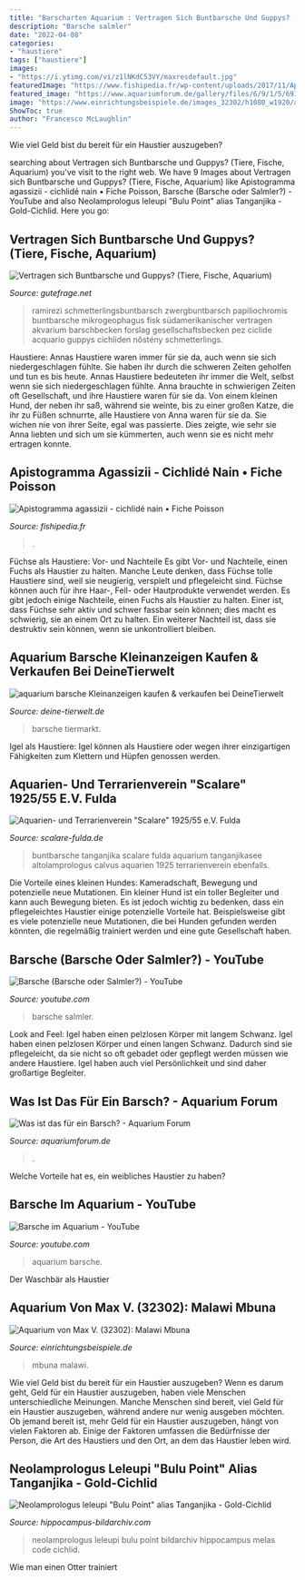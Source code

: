 ```yaml
---
title: "Barscharten Aquarium : Vertragen Sich Buntbarsche Und Guppys? (tiere, Fische, Aquarium)"
description: "Barsche salmler"
date: "2022-04-08"
categories:
- "haustiere"
tags: ["haustiere"]
images:
- "https://i.ytimg.com/vi/z1lNKdC53VY/maxresdefault.jpg"
featuredImage: "https://www.fishipedia.fr/wp-content/uploads/2017/11/Apistogramma-agassizii.jpg"
featured_image: "https://www.aquariumforum.de/gallery/files/6/9/1/5/6915texasbb_1_-med.jpg"
image: "https://www.einrichtungsbeispiele.de/images_32302/h1080_w1920/aquarium-malawi-mbuna__a7b0b4bd244906c2ad2c392da8c0710b.jpg"
ShowToc: true
author: "Francesco McLaughlin"
---
```



Wie viel Geld bist du bereit für ein Haustier auszugeben?

	

		
searching about Vertragen sich Buntbarsche und Guppys? (Tiere, Fische, Aquarium) you've visit to the right web. We have 9 Images about Vertragen sich Buntbarsche und Guppys? (Tiere, Fische, Aquarium) like Apistogramma agassizii - cichlidé nain • Fiche Poisson, Barsche (Barsche oder Salmler?) - YouTube and also Neolamprologus leleupi &quot;Bulu Point&quot; alias Tanganjika - Gold-Cichlid. Here you go:
		
    
## Vertragen Sich Buntbarsche Und Guppys? (Tiere, Fische, Aquarium)

<img loading=lazy src="https://images.gutefrage.net/media/fragen-antworten/bilder/2860691/0_original.jpg?v=1234984498000" onerror="this.onerror=null;this.src='https://tse4.mm.bing.net/th?id=OIP.xgUGiB0X9MbeCqmCGzVWPgHaFb&amp;pid=15.1';" alt="Vertragen sich Buntbarsche und Guppys? (Tiere, Fische, Aquarium)">

_Source: gutefrage.net_

>ramirezi schmetterlingsbuntbarsch zwergbuntbarsch papiliochromis buntbarsche mikrogeophagus fisk südamerikanischer vertragen akvarium barschbecken forslag gesellschaftsbecken pez ciclide acquario guppys cichliden nőstény schmetterlings. 

	

Haustiere: Annas Haustiere waren immer für sie da, auch wenn sie sich niedergeschlagen fühlte. Sie haben ihr durch die schweren Zeiten geholfen und tun es bis heute.
Annas Haustiere bedeuteten ihr immer die Welt, selbst wenn sie sich niedergeschlagen fühlte. Anna brauchte in schwierigen Zeiten oft Gesellschaft, und ihre Haustiere waren für sie da. Von einem kleinen Hund, der neben ihr saß, während sie weinte, bis zu einer großen Katze, die ihr zu Füßen schnurrte, alle Haustiere von Anna waren für sie da. Sie wichen nie von ihrer Seite, egal was passierte. Dies zeigte, wie sehr sie Anna liebten und sich um sie kümmerten, auch wenn sie es nicht mehr ertragen konnte.

    
## Apistogramma Agassizii - Cichlidé Nain • Fiche Poisson

<img loading=lazy src="https://www.fishipedia.fr/wp-content/uploads/2017/11/Apistogramma-agassizii.jpg" onerror="this.onerror=null;this.src='https://tse1.mm.bing.net/th?id=OIP.RiFVFCRKLexcSnPpgySuKwHaE7&amp;pid=15.1';" alt="Apistogramma agassizii - cichlidé nain • Fiche Poisson">

_Source: fishipedia.fr_

>. 

	

Füchse als Haustiere: Vor- und Nachteile
Es gibt Vor- und Nachteile, einen Fuchs als Haustier zu halten. Manche Leute denken, dass Füchse tolle Haustiere sind, weil sie neugierig, verspielt und pflegeleicht sind. Füchse können auch für ihre Haar-, Fell- oder Hautprodukte verwendet werden. Es gibt jedoch einige Nachteile, einen Fuchs als Haustier zu halten. Einer ist, dass Füchse sehr aktiv und schwer fassbar sein können; dies macht es schwierig, sie an einem Ort zu halten. Ein weiterer Nachteil ist, dass sie destruktiv sein können, wenn sie unkontrolliert bleiben.

    
## Aquarium Barsche Kleinanzeigen Kaufen &amp; Verkaufen Bei DeineTierwelt

<img loading=lazy src="https://bild3.qimage.de/barsche-foto-bild-122684543.jpg" onerror="this.onerror=null;this.src='https://tse4.mm.bing.net/th?id=OIP.BWLPuJ78_fFDjauBk16oywHaFj&amp;pid=15.1';" alt="aquarium barsche Kleinanzeigen kaufen &amp; verkaufen bei DeineTierwelt">

_Source: deine-tierwelt.de_

>barsche tiermarkt. 

	

Igel als Haustiere: Igel können als Haustiere oder wegen ihrer einzigartigen Fähigkeiten zum Klettern und Hüpfen genossen werden.

    
## Aquarien- Und Terrarienverein &quot;Scalare&quot; 1925/55 E.V. Fulda

<img loading=lazy src="http://scalare-fulda.de/fotos/altolamprologus_calvus.jpg" onerror="this.onerror=null;this.src='https://tse4.mm.bing.net/th?id=OIP.W5zY2FNtVrwgP4T2S6KiyQHaE6&amp;pid=15.1';" alt="Aquarien- und Terrarienverein &quot;Scalare&quot; 1925/55 e.V. Fulda">

_Source: scalare-fulda.de_

>buntbarsche tanganjika scalare fulda aquarium tanganjikasee altolamprologus calvus aquarien 1925 terrarienverein ebenfalls. 

	

Die Vorteile eines kleinen Hundes: Kameradschaft, Bewegung und potenzielle neue Mutationen.
Ein kleiner Hund ist ein toller Begleiter und kann auch Bewegung bieten. Es ist jedoch wichtig zu bedenken, dass ein pflegeleichtes Haustier einige potenzielle Vorteile hat. Beispielsweise gibt es viele potenzielle neue Mutationen, die bei Hunden gefunden werden könnten, die regelmäßig trainiert werden und eine gute Gesellschaft haben.

    
## Barsche (Barsche Oder Salmler?) - YouTube

<img loading=lazy src="https://i.ytimg.com/vi/z1lNKdC53VY/maxresdefault.jpg" onerror="this.onerror=null;this.src='https://tse1.mm.bing.net/th?id=OIP.UfhpCvQ_Zy4DCR4zQWp_cgHaEK&amp;pid=15.1';" alt="Barsche (Barsche oder Salmler?) - YouTube">

_Source: youtube.com_

>barsche salmler. 

	

Look and Feel: Igel haben einen pelzlosen Körper mit langem Schwanz.
Igel haben einen pelzlosen Körper und einen langen Schwanz. Dadurch sind sie pflegeleicht, da sie nicht so oft gebadet oder gepflegt werden müssen wie andere Haustiere. Igel haben auch viel Persönlichkeit und sind daher großartige Begleiter.

    
## Was Ist Das Für Ein Barsch? - Aquarium Forum

<img loading=lazy src="https://www.aquariumforum.de/gallery/files/6/9/1/5/6915texasbb_1_-med.jpg" onerror="this.onerror=null;this.src='https://tse4.mm.bing.net/th?id=OIP.CPzl5fEOLpggdnqio_c3kwHaFj&amp;pid=15.1';" alt="Was ist das für ein Barsch? - Aquarium Forum">

_Source: aquariumforum.de_

>. 

	

Welche Vorteile hat es, ein weibliches Haustier zu haben?

    
## Barsche Im Aquarium - YouTube

<img loading=lazy src="https://i.ytimg.com/vi/9m5VdiyCPgY/maxresdefault.jpg" onerror="this.onerror=null;this.src='https://tse4.mm.bing.net/th?id=OIP.wf01-U1pIZbdYGyMkbDbCgHaEK&amp;pid=15.1';" alt="Barsche im Aquarium - YouTube">

_Source: youtube.com_

>aquarium barsche. 

	

Der Waschbär als Haustier

    
## Aquarium Von Max V. (32302): Malawi Mbuna

<img loading=lazy src="https://www.einrichtungsbeispiele.de/images_32302/h1080_w1920/aquarium-malawi-mbuna__a7b0b4bd244906c2ad2c392da8c0710b.jpg" onerror="this.onerror=null;this.src='https://tse1.mm.bing.net/th?id=OIP.J-2RBOGwGVcMk6MnNo6y4QHaFj&amp;pid=15.1';" alt="Aquarium von Max V. (32302): Malawi Mbuna">

_Source: einrichtungsbeispiele.de_

>mbuna malawi. 

	

Wie viel Geld bist du bereit für ein Haustier auszugeben?
Wenn es darum geht, Geld für ein Haustier auszugeben, haben viele Menschen unterschiedliche Meinungen. Manche Menschen sind bereit, viel Geld für ein Haustier auszugeben, während andere nur wenig ausgeben möchten. Ob jemand bereit ist, mehr Geld für ein Haustier auszugeben, hängt von vielen Faktoren ab. Einige der Faktoren umfassen die Bedürfnisse der Person, die Art des Haustiers und den Ort, an dem das Haustier leben wird.

    
## Neolamprologus Leleupi &quot;Bulu Point&quot; Alias Tanganjika - Gold-Cichlid

<img loading=lazy src="http://www.hippocampus-bildarchiv.com/images/FSWMY0190_Neolamprologus_leleupiBuluPoint.jpg" onerror="this.onerror=null;this.src='https://tse1.mm.bing.net/th?id=OIP.BwJewdpLWpr6JTd96glWFgAAAA&amp;pid=15.1';" alt="Neolamprologus leleupi &quot;Bulu Point&quot; alias Tanganjika - Gold-Cichlid">

_Source: hippocampus-bildarchiv.com_

>neolamprologus leleupi bulu point bildarchiv hippocampus melas code cichlid. 

	

Wie man einen Otter trainiert

